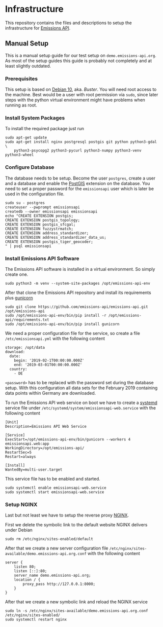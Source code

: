 # Infrastructure

This repository contains the files and descriptions to setup the infrastructure for [Emissions API](https://emissions-api.org/).

## Manual Setup

This is a manual setup guide for our test setup on `demo.emissions-api.org`.
As most of the setup guides this guide is probably not completely and at least slightly outdated.

### Prerequisites

This setup is based on [Debian 10](https://www.debian.org/index.de.html), aka. *Buster*.
You will need root access to the machine.
Best would be a user with root permission via `sudo`, since later steps with the python virtual environment might have problems when running as root.

### Install System Packages

To install the required package just run

```
sudo apt-get update
sudo apt-get install nginx postgresql postgis git python python3-gdal \
    python3-psycopg2 python3-pycurl python3-numpy python3-venv python3-wheel
```

### Configure Database

The database needs to be setup.
Become the user `postgres`, create a user and a database and enable the [PostGIS](https://postgis.net/) extension on the database.
You need to set a proper password for the `emissionsapi` user which is later be used in the configuration file.

```
sudo su - postgres
createuser --pwprompt emissionsapi
createdb --owner emissionsapi emissionsapi
echo "CREATE EXTENSION postgis;
CREATE EXTENSION postgis_topology;
CREATE EXTENSION postgis_sfcgal;
CREATE EXTENSION fuzzystrmatch;
CREATE EXTENSION address_standardizer;
CREATE EXTENSION address_standardizer_data_us;
CREATE EXTENSION postgis_tiger_geocoder;
" | psql emissionsapi
```

### Install Emissions API Software

The Emissions API software is installed in a virtual environment.
So simply create one.

```
sudo python3 -m venv --system-site-packages /opt/emissions-api-env
```

After that clone the Emissions API repository and install its requirements plus [gunicorn](https://gunicorn.org/)

```
sudo git clone https://github.com/emissions-api/emissions-api.git /opt/emissions-api
sudo /opt/emissions-api-env/bin/pip install -r /opt/emissions-api/requirements.txt
sudo /opt/emissions-api-env/bin/pip install gunicorn
```

We need a proper configuration file for the service, so create a file `/etc/emissionsapi.yml` with the following content

```
storage: /opt/data
download:
  date:
    begin: '2019-02-1T00:00:00.000Z'
    end: '2019-03-01T00:00:00.000Z'
  country:
    - DE
```

`<password>` has to be replaced with the password set during the database setup.
With this configuration all data sets for the February 2019 containing data points within Germany are downloaded.

To run the Emissions API web service on boot we have to create a [systemd](https://www.freedesktop.org/wiki/Software/systemd/) service file under `/etc/systemd/system/emissionsapi-web.service` with the following content

```
[Unit]
Description=Emissions API Web Service

[Service]
ExecStart=/opt/emissions-api-env/bin/gunicorn --workers 4 emissionsapi.web:app
WorkingDirectory=/opt/emissions-api/
RestartSec=5
Restart=always

[Install]
WantedBy=multi-user.target
```

This service file has to be enabled and started.

```
sudo systemctl enable emissionsapi-web.service
sudo systemctl start emissionsapi-web.service
```

### Setup NGINX

Last but not least we have to setup the reverse proxy [NGINX](https://www.nginx.com/).

First we delete the symbolic link to the default website NGINX delivers under Debian

```
sudo rm /etc/nginx/sites-enabled/default
```

After that we create a new server configuration file `/etc/nginx/sites-available/demo.emissions-api.org.conf` with the following content

```
server {
    listen 80;
    listen [::]:80;
    server_name demo.emissions-api.org;
    location / {
        proxy_pass http://127.0.0.1:8000;
    }
}
```
After that we create a new symbolic link and reload the NGINX service

```
sudo ln -s /etc/nginx/sites-available/demo.emissions-api.org.conf /etc/nginx/sites-enabled/
sudo systemctl restart nginx
```
